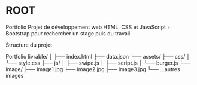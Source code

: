 # ROOT
Portfolio
Projet de développement web HTML, CSS et JavaScript + Bootstrap pour rechercher un stage puis du travail

Structure du projet

Portfolio livrable/
│
├── index.html
├── data.json
└── assets/
    ├── css/
    │   └── style.css
    ├── js/
    │   ├── swipe.js
    │   ├── script.js
    │   └── burger.js
    └── image/
        ├── image1.jpg
        ├── image2.jpg
        ├── image3.jpg
        └── ...autres images
